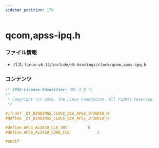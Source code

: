 ```yaml
---
sidebar_position: 170
---
```

# qcom,apss-ipq.h

### ファイル情報

- パス: `linux-v6.12/include/dt-bindings/clock/qcom,apss-ipq.h`

### コンテンツ

```h
/* SPDX-License-Identifier: GPL-2.0 */
/*
 * Copyright (c) 2018, The Linux Foundation. All rights reserved.
 */

#ifndef _DT_BINDINGS_CLOCK_QCA_APSS_IPQ6018_H
#define _DT_BINDINGS_CLOCK_QCA_APSS_IPQ6018_H

#define APCS_ALIAS0_CLK_SRC			0
#define APCS_ALIAS0_CORE_CLK			1

#endif

```
